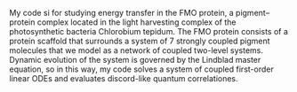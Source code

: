 My code si for studying energy transfer in the FMO protein, a pigment–protein complex located in the light harvesting complex of the photosynthetic bacteria Chlorobium tepidum. 
The FMO protein consists of a protein scaffold that surrounds a system of 7 strongly coupled pigment molecules that we model as a network of coupled two-level systems.
Dynamic evolution of the system is governed by the Lindblad master equation, so in this way, my code solves a system of coupled first-order linear ODEs and evaluates discord-like quantum correlationes.
